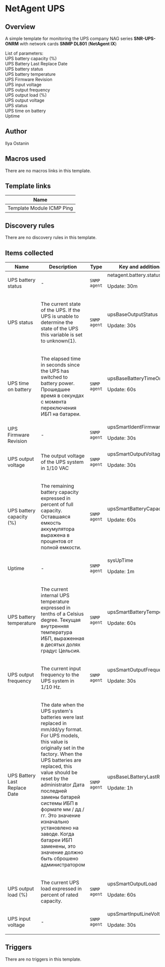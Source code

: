 # NetAgent UPS

## Overview

A simple template for monitoring the UPS company NAG series **SNR-UPS-ONRM** with network cards **SNMP DL801** (**NetAgent IX**)


  
List of parameters:  
UPS battery capacity (%)  
UPS Battery Last Replace Date  
UPS battery status  
UPS battery temperature  
UPS Firmware Revision  
UPS input voltage  
UPS output frequency  
UPS output load (%)  
UPS output voltage  
UPS status  
UPS time on battery  
Uptime



## Author

Ilya Ostanin

## Macros used

There are no macros links in this template.

## Template links

|Name|
|----|
|Template Module ICMP Ping|


## Discovery rules

There are no discovery rules in this template.

## Items collected

|Name|Description|Type|Key and additional info|
|----|-----------|----|----|
|UPS battery status|<p>-</p>|`SNMP agent`|netagent.battery.status<p>Update: 30m</p>|
|UPS status|<p>The current state of the UPS. If the UPS is unable to determine the state of the UPS this variable is set to unknown(1).</p>|`SNMP agent`|upsBaseOutputStatus<p>Update: 30s</p>|
|UPS time on battery|<p>The elapsed time in seconds since the UPS has switched to battery power. Прошедшее время в секундах с момента переключения ИБП на батареи.</p>|`SNMP agent`|upsBaseBatteryTimeOnBattery<p>Update: 60s</p>|
|UPS Firmware Revision|<p>-</p>|`SNMP agent`|upsSmartIdentFirmwareRevision<p>Update: 30s</p>|
|UPS output voltage|<p>The output voltage of the UPS system in 1/10 VAC</p>|`SNMP agent`|upsSmartOutputVoltage<p>Update: 30s</p>|
|UPS battery capacity (%)|<p>The remaining battery capacity expressed in percent of full capacity. Оставшаяся емкость аккумулятора выражена в процентов от полной емкости.</p>|`SNMP agent`|upsSmartBatteryCapacity<p>Update: 60s</p>|
|Uptime|<p>-</p>|`SNMP agent`|sysUpTime<p>Update: 1m</p>|
|UPS battery temperature|<p>The current internal UPS temperature expressed in tenths of a Celsius degree. Текущая внутренняя температура ИБП, выраженная в десятых долях градус Цельсия.</p>|`SNMP agent`|upsSmartBatteryTemperature<p>Update: 60s</p>|
|UPS output frequency|<p>The current input frequency to the UPS system in 1/10 Hz.</p>|`SNMP agent`|upsSmartOutputFrequency<p>Update: 30s</p>|
|UPS Battery Last Replace Date|<p>The date when the UPS system's batteries were last replaced in mm/dd/yy format. For UPS models, this value is originally set in the factory. When the UPS batteries are replaced, this value should be reset by the administrator Дата последней замены батарей системы ИБП в формате мм / дд / гг. Это значение изначально установлено на заводе. Когда батареи ИБП заменены, это значение должно быть сброшено администратором</p>|`SNMP agent`|upsBaseLBatteryLastReplaceDate<p>Update: 1h</p>|
|UPS output load (%)|<p>The current UPS load expressed in percent of rated capacity.</p>|`SNMP agent`|upsSmartOutputLoad<p>Update: 60s</p>|
|UPS input voltage|<p>-</p>|`SNMP agent`|upsSmartInputLineVoltage<p>Update: 30s</p>|


## Triggers

There are no triggers in this template.

